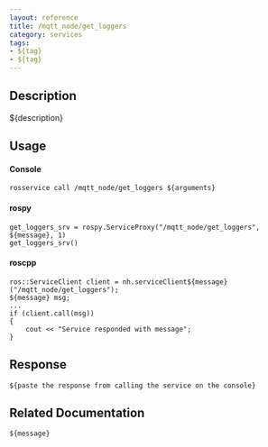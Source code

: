 ```yaml
---
layout: reference
title: /mqtt_node/get_loggers
category: services
tags: 
- ${tag} 
- ${tag}
---
```


## Description
${description}

## Usage
#### Console
```
rosservice call /mqtt_node/get_loggers ${arguments}
```

#### rospy
```
get_loggers_srv = rospy.ServiceProxy("/mqtt_node/get_loggers", ${message}, 1)
get_loggers_srv()
```

#### roscpp
```
ros::ServiceClient client = nh.serviceClient${message}("/mqtt_node/get_loggers");
${message} msg;
...
if (client.call(msg))
{
    cout << "Service responded with message";
}
```

## Response
```
${paste the response from calling the service on the console}
```

## Related Documentation
``${message}``